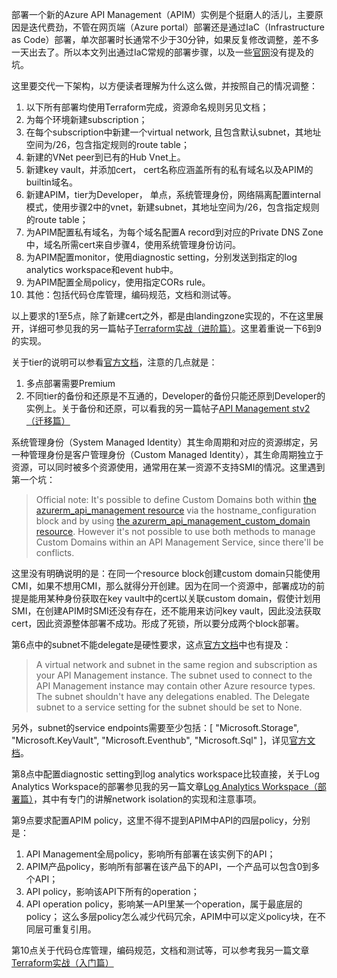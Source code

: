 部署一个新的Azure API Management（APIM）实例是个挺磨人的活儿，主要原因是迭代费劲，不管在网页端（Azure portal）部署还是通过IaC（Infrastructure as Code）部署，单次部署时长通常不少于30分钟，如果反复修改调整，差不多一天出去了。所以本文列出通过IaC常规的部署步骤，以及一些[官网](https://learn.microsoft.com/en-us/azure/api-management/api-management-using-with-internal-vnet?tabs=stv2)没有提及的坑。

这里要交代一下架构，以方便读者理解为什么这么做，并按照自己的情况调整：
1. 以下所有部署均使用Terraform完成，资源命名规则另见文档；
2. 为每个环境新建subscription；
3. 在每个subscription中新建一个virtual network, 且包含默认subnet，其地址空间为/26，包含指定规则的route table；
4. 新建的VNet peer到已有的Hub Vnet上。
5. 新建key vault，并添加cert， cert名称应涵盖所有的私有域名以及APIM的builtin域名。
6. 新建APIM，tier为Developer， 单点，系统管理身份，网络隔离配置internal模式，使用步骤2中的vnet，新建subnet，其地址空间为/26，包含指定规则的route table；
7. 为APIM配置私有域名，为每个域名配置A record到对应的Private DNS Zone中，域名所需cert来自步骤4，使用系统管理身份访问。
8. 为APIM配置monitor，使用diagnostic setting，分别发送到指定的log analytics workspace和event hub中。
9. 为APIM配置全局policy，使用指定CORs rule。
10. 其他：包括代码仓库管理，编码规范，文档和测试等。

以上要求的1至5点，除了新建cert之外，都是由landingzone实现的，不在这里展开，详细可参见我的另一篇帖子[Terraform实战（进阶篇）](https://github.com/aiden-liu/aiden-liu.github.io/issues/13)。这里着重说一下6到9的实现。

关于tier的说明可以参看[官方文档](https://learn.microsoft.com/en-us/azure/api-management/api-management-capacity?tabs=v2-tiers)，注意的几点就是：
1. 多点部署需要Premium
2. 不同tier的备份和还原是不互通的，Developer的备份只能还原到Developer的实例上。关于备份和还原，可以看我的另一篇帖子[API Management stv2（迁移篇）](https://github.com/aiden-liu/aiden-liu.github.io/issues/8)

系统管理身份（System Managed Identity）其生命周期和对应的资源绑定，另一种管理身份是客户管理身份（Custom Managed Identity），其生命周期独立于资源，可以同时被多个资源使用，通常用在某一资源不支持SMI的情况。这里遇到第一个坑：
> Official note: 
It's possible to define Custom Domains both within [the azurerm_api_management resource](https://registry.terraform.io/providers/hashicorp/azurerm/latest/docs/resources/api_management) via the hostname_configuration block and by using [the azurerm_api_management_custom_domain resource](https://registry.terraform.io/providers/hashicorp/azurerm/latest/docs/resources/api_management_custom_domain). However it's not possible to use both methods to manage Custom Domains within an API Management Service, since there'll be conflicts.

这里没有明确说明的是：在同一个resource block创建custom domain只能使用CMI，如果不想用CMI，那么就得分开创建。因为在同一个资源中，部署成功的前提是能用某种身份获取在key vault中的cert以关联custom domain，假使计划用SMI，在创建APIM时SMI还没有存在，还不能用来访问key vault，因此没法获取cert，因此资源整体部署不成功。形成了死锁，所以要分成两个block部署。

第6点中的subnet不能delegate是硬性要求，这点[官方文档](https://learn.microsoft.com/en-us/azure/api-management/api-management-using-with-internal-vnet?tabs=stv2#prerequisites)中也有提及：
> A virtual network and subnet in the same region and subscription as your API Management instance.
The subnet used to connect to the API Management instance may contain other Azure resource types.
The subnet shouldn't have any delegations enabled. The Delegate subnet to a service setting for the subnet should be set to None.

另外，subnet的service endpoints需要至少包括：[ "Microsoft.Storage", "Microsoft.KeyVault", "Microsoft.Eventhub", "Microsoft.Sql" ]，详见[官方文档](https://learn.microsoft.com/en-us/azure/api-management/api-management-using-with-internal-vnet?tabs=stv2#force-tunnel-traffic-to-on-premises-firewall-using-expressroute-or-network-virtual-appliance)。 

第8点中配置diagnostic setting到log analytics workspace比较直接，关于Log Analytics Workspace的部署参见我的另一篇文章[Log Analytics Workspace（部署篇）](https://github.com/aiden-liu/aiden-liu.github.io/issues/3)，其中有专门的讲解network isolation的实现和注意事项。

第9点要求配置APIM policy，这里不得不提到APIM中API的四层policy，分别是：
1. API Management全局policy，影响所有部署在该实例下的API；
2. APIM产品policy，影响所有部署在该产品下的API，一个产品可以包含0到多个API；
3. API policy，影响该API下所有的operation；
4. API operation policy，影响某一API里某一个operation，属于最底层的policy；
这么多层policy怎么减少代码冗余，APIM中可以定义policy块，在不同层可重复引用。

第10点关于代码仓库管理，编码规范，文档和测试等，可以参考我另一篇文章[Terraform实战（入门篇）](https://github.com/aiden-liu/aiden-liu.github.io/issues/12)